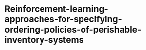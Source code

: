 # Reinforcement-learning-approaches-for-specifying-ordering-policies-of-perishable-inventory-systems